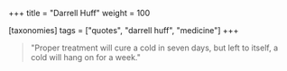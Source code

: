 +++
title = "Darrell Huff"
weight = 100

[taxonomies]
tags = ["quotes", "darrell huff", "medicine"]
+++

> "Proper treatment will cure a cold in seven days, but left to itself,
> a cold will hang on for a week."

